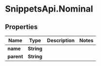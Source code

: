 # SnippetsApi.Nominal

## Properties
Name | Type | Description | Notes
------------ | ------------- | ------------- | -------------
**name** | **String** |  | 
**parent** | **String** |  | 


